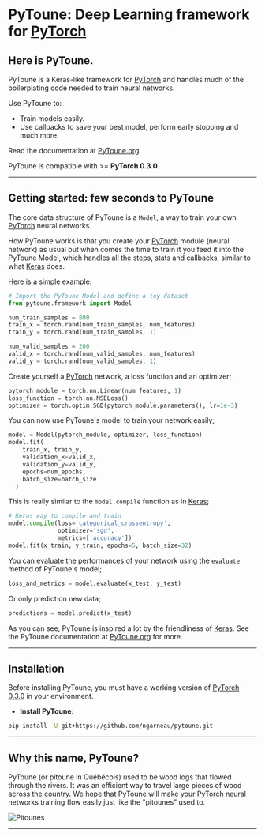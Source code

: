 # PyToune: Deep Learning framework for [PyTorch](http://pytorch.org/)

## Here is PyToune.

PyToune is a Keras-like framework for [PyTorch](http://pytorch.org/) and handles much of the boilerplating code needed to train neural networks.

Use PyToune to:
- Train models easily.
- Use callbacks to save your best model, perform early stopping and much more.

Read the documentation at [PyToune.org](http://pytoune.org).

PyToune is compatible with >= __PyTorch 0.3.0__.


------------------


## Getting started: few seconds to PyToune

The core data structure of PyToune is a ``Model``, a way to train your own [PyTorch](http://pytorch.org/docs/0.3.1/nn.html) neural networks.

How PyToune works is that you create your [PyTorch](http://pytorch.org/docs/0.3.1/nn.html) module (neural network) as usual but when comes the time to train it you feed it into the PyToune Model, which handles all the steps, stats and callbacks, similar to what [Keras](https://keras.io) does.

Here is a simple example:

```python
# Import the PyToune Model and define a toy dataset
from pytoune.framework import Model

num_train_samples = 800
train_x = torch.rand(num_train_samples, num_features)
train_y = torch.rand(num_train_samples, 1)

num_valid_samples = 200
valid_x = torch.rand(num_valid_samples, num_features)
valid_y = torch.rand(num_valid_samples, 1)
```

Create yourself a [PyTorch](http://pytorch.org/docs/0.3.1/nn.html) network, a loss function and an optimizer;

```python
pytorch_module = torch.nn.Linear(num_features, 1)
loss_function = torch.nn.MSELoss()
optimizer = torch.optim.SGD(pytorch_module.parameters(), lr=1e-3)
```

You can now use PyToune's model to train your network easily;

```python
model = Model(pytorch_module, optimizer, loss_function)
model.fit(
    train_x, train_y,
    validation_x=valid_x,
    validation_y=valid_y,
    epochs=num_epochs,
    batch_size=batch_size
  )
```

This is really similar to the ``model.compile`` function as in [Keras](https://keras.io);

```python
# Keras way to compile and train
model.compile(loss='categorical_crossentropy',
              optimizer='sgd',
              metrics=['accuracy'])
model.fit(x_train, y_train, epochs=5, batch_size=32)
```

You can evaluate the performances of your network using the ``evaluate`` method of PyToune's model;

```python
loss_and_metrics = model.evaluate(x_test, y_test)
```

Or only predict on new data;

```python
predictions = model.predict(x_test)
```

As you can see, PyToune is inspired a lot by the friendliness of [Keras](https://keras.io). See the PyToune documentation at [PyToune.org](http://pytoune.org) for more.


------------------


## Installation

Before installing PyToune, you must have a working version of [PyTorch 0.3.0](http://pytorch.org/) in your environment.

- **Install PyToune:**

```sh
pip install -U git+https://github.com/ngarneau/pytoune.git
```

------------------

## Why this name, PyToune?

PyToune (or pitoune in Québécois) used to be wood logs that flowed through the rivers. It was an efficient way to travel large pieces of wood across the country. We hope that PyToune will make your [PyTorch](https://pytorch.org) neural networks training flow easily just like the "pitounes" used to.

![Pitounes](https://pyrodactile.files.wordpress.com/2010/02/a165128.jpg)

------------------
